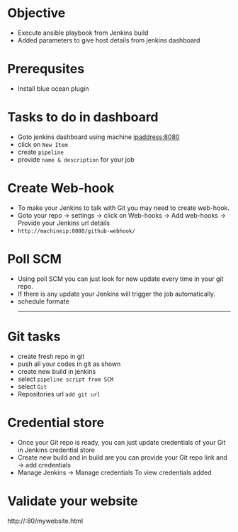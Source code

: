 # Objective
- Execute ansible playbook from Jenkins build
- Added parameters to give host details from jenkins dashboard

# Prerequsites
- Install blue ocean plugin

# Tasks to do in dashboard
- Goto jenkins dashboard using machine <ipaddress:8080>
- click on `New Item`
- create `pipeline`
- provide `name & description` for your job

# Create Web-hook
- To make your Jenkins to talk with Git you may need to create web-hook.
- Goto your repo → settings → click on Web-hooks → Add web-hooks → Provide your Jenkins url details
- `http://machineip:8080/github-webhook/`

# Poll SCM
- Using poll SCM you can just look for new update every time in your git repo.
- If there is any update your Jenkins will trigger the job automatically.
- schedule formate
  * * * * * 

# Git tasks
- create fresh repo in git
- push all your codes in git as shown
- create new build in jenkins
- select `pipeline script from SCM`
- select `Git`
- Repositories url `add git url`

# Credential store
- Once your Git repo is ready, you can just update credentials of your Git in Jenkins credential store
- Create new build and in build are you can provide your Git repo link and → add credentials
- Manage Jenkins → Manage credentials To view credentials added

# Validate your website
  http://<public-ip>:80/mywebsite.html